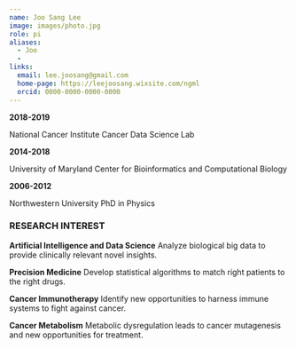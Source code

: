 ```yaml
---
name: Joo Sang Lee
image: images/photo.jpg
role: pi
aliases:
  - Joo
  - 
links:
  email: lee.joosang@gmail.com
  home-page: https://leejoosang.wixsite.com/ngml
  orcid: 0000-0000-0000-0000
---
```


**2018-2019**

National Cancer Institute
Cancer Data Science Lab

**2014-2018**

University of Maryland
Center for Bioinformatics and Computational Biology

**2006-2012**

Northwestern University
PhD in Physics


### RESEARCH INTEREST
 
**Artificial Intelligence and Data Science**
Analyze biological big data to provide clinically relevant novel insights.

**Precision Medicine**
Develop statistical algorithms to match right patients to the right drugs.

**Cancer Immunotherapy**
Identify new opportunities to harness immune systems to fight against cancer.

**Cancer Metabolism**
Metabolic dysregulation leads to cancer mutagenesis and new opportunities for treatment.
